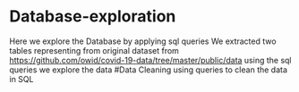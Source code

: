 # Database-exploration
Here we explore the Database by applying sql queries
We extracted two tables representing from original dataset from https://github.com/owid/covid-19-data/tree/master/public/data
using the sql queries we explore the data
#Data Cleaning
using queries to clean the data in SQL
